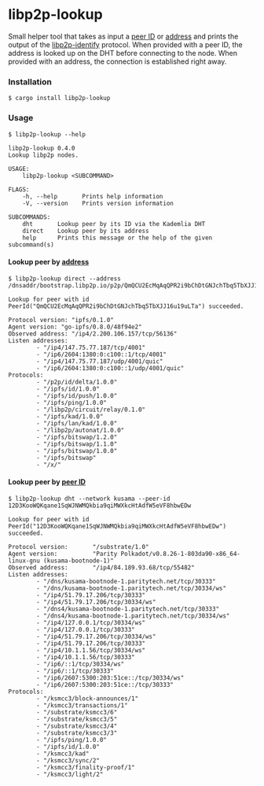 # libp2p-lookup

Small helper tool that takes as input a [peer ID][peer-id] or
[address][multiaddr] and prints the output of the [libp2p-identify] protocol.
When provided with a peer ID, the address is looked up on the DHT before
connecting to the node. When provided with an address, the connection is
established right away.

### Installation

```
$ cargo install libp2p-lookup
```

### Usage

```
$ libp2p-lookup --help

libp2p-lookup 0.4.0
Lookup libp2p nodes.

USAGE:
    libp2p-lookup <SUBCOMMAND>

FLAGS:
    -h, --help       Prints help information
    -V, --version    Prints version information

SUBCOMMANDS:
    dht       Lookup peer by its ID via the Kademlia DHT
    direct    Lookup peer by its address
    help      Prints this message or the help of the given subcommand(s)
```

#### Lookup peer by [address][multiaddr]

```
$ libp2p-lookup direct --address /dnsaddr/bootstrap.libp2p.io/p2p/QmQCU2EcMqAqQPR2i9bChDtGNJchTbq5TbXJJ16u19uLTa

Lookup for peer with id PeerId("QmQCU2EcMqAqQPR2i9bChDtGNJchTbq5TbXJJ16u19uLTa") succeeded.

Protocol version: "ipfs/0.1.0"
Agent version: "go-ipfs/0.8.0/48f94e2"
Observed address: "/ip4/2.200.106.157/tcp/56136"
Listen addresses:
        - "/ip4/147.75.77.187/tcp/4001"
        - "/ip6/2604:1380:0:c100::1/tcp/4001"
        - "/ip4/147.75.77.187/udp/4001/quic"
        - "/ip6/2604:1380:0:c100::1/udp/4001/quic"
Protocols:
        - "/p2p/id/delta/1.0.0"
        - "/ipfs/id/1.0.0"
        - "/ipfs/id/push/1.0.0"
        - "/ipfs/ping/1.0.0"
        - "/libp2p/circuit/relay/0.1.0"
        - "/ipfs/kad/1.0.0"
        - "/ipfs/lan/kad/1.0.0"
        - "/libp2p/autonat/1.0.0"
        - "/ipfs/bitswap/1.2.0"
        - "/ipfs/bitswap/1.1.0"
        - "/ipfs/bitswap/1.0.0"
        - "/ipfs/bitswap"
        - "/x/"
```

#### Lookup peer by [peer ID][peer-id]

```
$ libp2p-lookup dht --network kusama --peer-id 12D3KooWQKqane1SqWJNWMQkbia9qiMWXkcHtAdfW5eVF8hbwEDw

Lookup for peer with id PeerId("12D3KooWQKqane1SqWJNWMQkbia9qiMWXkcHtAdfW5eVF8hbwEDw") succeeded.

Protocol version:       "/substrate/1.0"
Agent version:          "Parity Polkadot/v0.8.26-1-803da90-x86_64-linux-gnu (kusama-bootnode-1)"
Observed address:       "/ip4/84.189.93.68/tcp/55482"
Listen addresses:
        - "/dns/kusama-bootnode-1.paritytech.net/tcp/30333"
        - "/dns/kusama-bootnode-1.paritytech.net/tcp/30334/ws"
        - "/ip4/51.79.17.206/tcp/30333"
        - "/ip4/51.79.17.206/tcp/30334/ws"
        - "/dns4/kusama-bootnode-1.paritytech.net/tcp/30333"
        - "/dns4/kusama-bootnode-1.paritytech.net/tcp/30334/ws"
        - "/ip4/127.0.0.1/tcp/30334/ws"
        - "/ip4/127.0.0.1/tcp/30333"
        - "/ip4/51.79.17.206/tcp/30334/ws"
        - "/ip4/51.79.17.206/tcp/30333"
        - "/ip4/10.1.1.56/tcp/30334/ws"
        - "/ip4/10.1.1.56/tcp/30333"
        - "/ip6/::1/tcp/30334/ws"
        - "/ip6/::1/tcp/30333"
        - "/ip6/2607:5300:203:51ce::/tcp/30334/ws"
        - "/ip6/2607:5300:203:51ce::/tcp/30333"
Protocols:
        - "/ksmcc3/block-announces/1"
        - "/ksmcc3/transactions/1"
        - "/substrate/ksmcc3/6"
        - "/substrate/ksmcc3/5"
        - "/substrate/ksmcc3/4"
        - "/substrate/ksmcc3/3"
        - "/ipfs/ping/1.0.0"
        - "/ipfs/id/1.0.0"
        - "/ksmcc3/kad"
        - "/ksmcc3/sync/2"
        - "/ksmcc3/finality-proof/1"
        - "/ksmcc3/light/2"
```

[peer-id]: https://docs.libp2p.io/concepts/peer-id/
[multiaddr]: https://docs.libp2p.io/concepts/addressing/
[libp2p-identify]: https://github.com/libp2p/specs/tree/master/identify

